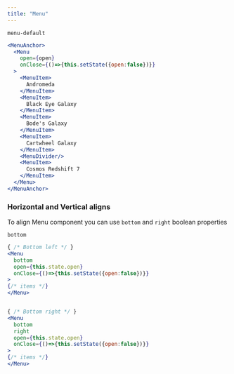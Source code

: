 ```yaml
---
title: "Menu"
---
```

```react-snippet
menu-default
```
```jsx
<MenuAnchor>
  <Menu
    open={open}
    onClose={()=>{this.setState({open:false})}}
  >
    <MenuItem>
      Andromeda
    </MenuItem>
    <MenuItem>
      Black Eye Galaxy
    </MenuItem>
    <MenuItem>
      Bode's Galaxy
    </MenuItem>
    <MenuItem>
      Cartwheel Galaxy
    </MenuItem>
    <MenuDivider/>
    <MenuItem>
      Cosmos Redshift 7
    </MenuItem>
  </Menu>
</MenuAnchor>
```
### Horizontal and Vertical aligns
To align Menu component you can use ```bottom``` and ```right``` boolean properties
```react-snippet
bottom
```
```jsx
{ /* Bottom left */ }
<Menu
  bottom
  open={this.state.open}
  onClose={()=>{this.setState({open:false})}}
>
{/* items */}
</Menu>


{ /* Bottom right */ }
<Menu
  bottom
  right
  open={this.state.open}
  onClose={()=>{this.setState({open:false})}}
>
{/* items */}
</Menu>

```

